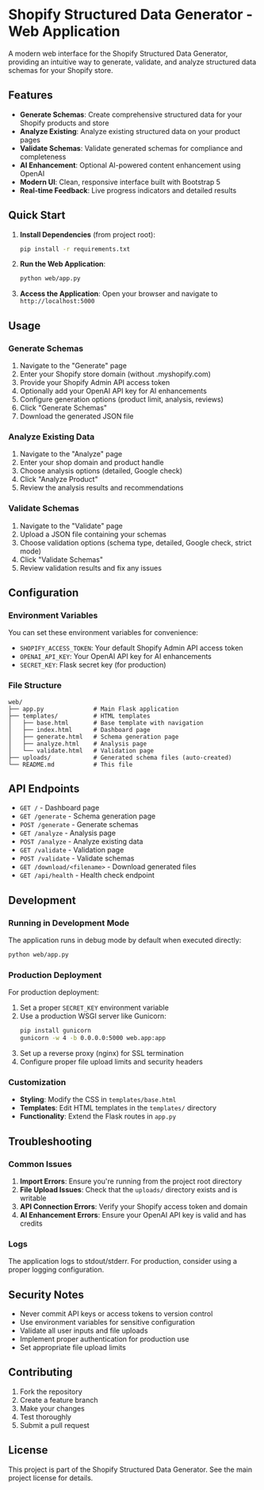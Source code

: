 # Shopify Structured Data Generator - Web Application

A modern web interface for the Shopify Structured Data Generator, providing an intuitive way to generate, validate, and analyze structured data schemas for your Shopify store.

## Features

- **Generate Schemas**: Create comprehensive structured data for your Shopify products and store
- **Analyze Existing**: Analyze existing structured data on your product pages
- **Validate Schemas**: Validate generated schemas for compliance and completeness
- **AI Enhancement**: Optional AI-powered content enhancement using OpenAI
- **Modern UI**: Clean, responsive interface built with Bootstrap 5
- **Real-time Feedback**: Live progress indicators and detailed results

## Quick Start

1. **Install Dependencies** (from project root):
   ```bash
   pip install -r requirements.txt
   ```

2. **Run the Web Application**:
   ```bash
   python web/app.py
   ```

3. **Access the Application**:
   Open your browser and navigate to `http://localhost:5000`

## Usage

### Generate Schemas

1. Navigate to the "Generate" page
2. Enter your Shopify store domain (without .myshopify.com)
3. Provide your Shopify Admin API access token
4. Optionally add your OpenAI API key for AI enhancements
5. Configure generation options (product limit, analysis, reviews)
6. Click "Generate Schemas"
7. Download the generated JSON file

### Analyze Existing Data

1. Navigate to the "Analyze" page
2. Enter your shop domain and product handle
3. Choose analysis options (detailed, Google check)
4. Click "Analyze Product"
5. Review the analysis results and recommendations

### Validate Schemas

1. Navigate to the "Validate" page
2. Upload a JSON file containing your schemas
3. Choose validation options (schema type, detailed, Google check, strict mode)
4. Click "Validate Schemas"
5. Review validation results and fix any issues

## Configuration

### Environment Variables

You can set these environment variables for convenience:

- `SHOPIFY_ACCESS_TOKEN`: Your default Shopify Admin API access token
- `OPENAI_API_KEY`: Your OpenAI API key for AI enhancements
- `SECRET_KEY`: Flask secret key (for production)

### File Structure

```
web/
├── app.py              # Main Flask application
├── templates/          # HTML templates
│   ├── base.html       # Base template with navigation
│   ├── index.html      # Dashboard page
│   ├── generate.html   # Schema generation page
│   ├── analyze.html    # Analysis page
│   └── validate.html   # Validation page
├── uploads/            # Generated schema files (auto-created)
└── README.md           # This file
```

## API Endpoints

- `GET /` - Dashboard page
- `GET /generate` - Schema generation page
- `POST /generate` - Generate schemas
- `GET /analyze` - Analysis page
- `POST /analyze` - Analyze existing data
- `GET /validate` - Validation page
- `POST /validate` - Validate schemas
- `GET /download/<filename>` - Download generated files
- `GET /api/health` - Health check endpoint

## Development

### Running in Development Mode

The application runs in debug mode by default when executed directly:

```bash
python web/app.py
```

### Production Deployment

For production deployment:

1. Set a proper `SECRET_KEY` environment variable
2. Use a production WSGI server like Gunicorn:
   ```bash
   pip install gunicorn
   gunicorn -w 4 -b 0.0.0.0:5000 web.app:app
   ```
3. Set up a reverse proxy (nginx) for SSL termination
4. Configure proper file upload limits and security headers

### Customization

- **Styling**: Modify the CSS in `templates/base.html`
- **Templates**: Edit HTML templates in the `templates/` directory
- **Functionality**: Extend the Flask routes in `app.py`

## Troubleshooting

### Common Issues

1. **Import Errors**: Ensure you're running from the project root directory
2. **File Upload Issues**: Check that the `uploads/` directory exists and is writable
3. **API Connection Errors**: Verify your Shopify access token and domain
4. **AI Enhancement Errors**: Ensure your OpenAI API key is valid and has credits

### Logs

The application logs to stdout/stderr. For production, consider using a proper logging configuration.

## Security Notes

- Never commit API keys or access tokens to version control
- Use environment variables for sensitive configuration
- Validate all user inputs and file uploads
- Implement proper authentication for production use
- Set appropriate file upload limits

## Contributing

1. Fork the repository
2. Create a feature branch
3. Make your changes
4. Test thoroughly
5. Submit a pull request

## License

This project is part of the Shopify Structured Data Generator. See the main project license for details. 
